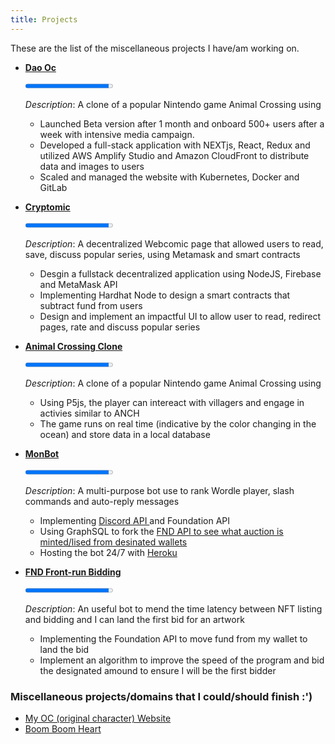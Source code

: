 ```yaml
---
title: Projects
---
```


These are the list of the miscellaneous projects I have/am working on.


- <a href="https://auth.daooc.world" target="_blank" rel="noopener"> **Dao Oc** </a>
    <div class="progress-element progress-element--100">
    <div class="progress-container">
    <progress max="100" value="95"></progress>
    </div>
    </div>
 
   *Description*: A clone of a popular Nintendo game Animal Crossing using </br>
    - Launched Beta version after 1 month and onboard 500+ users after a week with intensive media campaign. </br>
    - Developed a full-stack application with NEXTjs, React, Redux and utilized AWS Amplify Studio and Amazon
    CloudFront to distribute data and images to users
    - Scaled and managed the website with Kubernetes, Docker and GitLab </br>

- <a href="" target="_blank" rel="noopener"> **Cryptomic** </a>


    <div class="progress-element progress-element--75">
    <div class="progress-container">
    <progress max="100" value="95"></progress>
    </div>
    </div>
 
    *Description*: A decentralized Webcomic page that allowed users to read, save, discuss popular series, using Metamask and smart contracts </br>
    - Desgin a fullstack decentralized application using NodeJS, Firebase and MetaMask API </br>
    - Implementing Hardhat Node to design a smart contracts that subtract fund from users </br>
    - Design and implement an impactful UI to allow user to read, redirect pages, rate and discuss popular series </br>

- <a href="https://monmon06.github.io/major-project/" target="_blank" rel="noopener"> **Animal Crossing Clone** </a>
    <div class="progress-element progress-element--100">
    <div class="progress-container">
    <progress max="100" value="95"></progress>
    </div>
    </div>
 
   *Description*: A clone of a popular Nintendo game Animal Crossing using </br>
    - Using P5js, the player can intereact with villagers and engage in activies similar to ANCH </br>
    - The game runs on real time (indicative by the color changing in the ocean) and store data in a local database </br>


- <a href="https://github.com/monmon0/monBot" target="_blank" rel="noopener"> **MonBot** </a>
    <div class="progress-element progress-element--100">
    <div class="progress-container">
    <progress max="100" value="95"></progress>
    </div>
    </div>
 
    *Description*: A multi-purpose bot use to rank Wordle  player, slash commands and auto-reply messages</br>
    - Implementing <a href="https://discord.com/developers/docs"> Discord API </a> and Foundation API  </br>
    - Using GraphSQL to fork the <a href="https://foundation.app/"> FND API to see what auction is minted/lised from desinated wallets</a> </br>
    - Hosting the bot 24/7 with <a href="https://www.heroku.com/">Heroku</a> </br>



- <a href="">   **FND Front-run Bidding** </a> <br>
    <div class="progress-element progress-element--100">
    <div class="progress-container">
    <progress max="100" value="95"></progress>
    </div>
    </div>
 
    *Description*: An useful bot to mend the time latency between NFT listing and bidding and I can land the first bid for an artwork</br>
    - Implementing the Foundation API to move fund from my wallet to land the bid </br>
    - Implement an algorithm to improve the speed of the program and bid the designated amound to ensure I will be the first bidder </br>
   

### Miscellaneous projects/domains that I could/should finish :')
- <a href="https://itxmonmon.art"> My OC (original character) Website </a> <br>
- <a href="https://monmon0.github.io/th--khoa-l-/">   Boom Boom Heart </a> <br>





